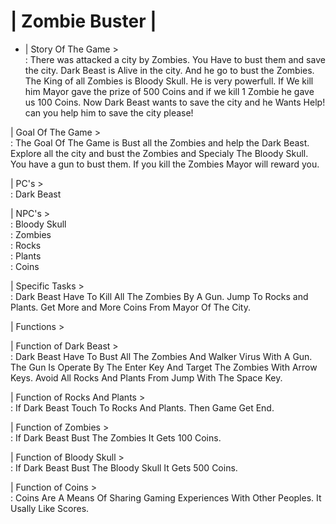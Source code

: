# | Zombie Buster |

* | Story Of The Game >                                                                                                                                                         
: There was attacked a city by Zombies. You Have to bust them and save the city. Dark Beast is Alive in the city. And he go to bust the Zombies. The King of all Zombies is Bloody Skull. He is very powerfull. If We kill him Mayor gave the prize of 500 Coins and if we kill 1 Zombie he gave us 100 Coins. Now Dark Beast wants to save the city and he Wants Help! can you help him to save the city please!                                                                                                                           

| Goal Of The Game >                                                                                                                                                             
: The Goal Of The Game is Bust all the Zombies and help the Dark Beast. Explore all the city and bust the Zombies and Specialy The Bloody Skull. You have a gun to bust them. If you kill the Zombies Mayor will reward you.                                                                                                                                     

| PC's >                                                                                                                                                                         
: Dark Beast                                                                                                                                                                     

| NPC's >                                                                                                                                                                       
: Bloody Skull                                                                                                                                                                   
: Zombies                                                                                                                                                                       
: Rocks                                                                                                                                                                         
: Plants                                                                                                                                                                         
: Coins                                                                                                                                                                         

| Specific Tasks >                                                                                                                                                               
: Dark Beast Have To Kill All The Zombies By A Gun. Jump To Rocks and Plants. Get More and More Coins From Mayor Of The City.                                                   

| Functions >                                                                                                                                                                   

| Function of Dark Beast >                                                                                                                                                       
: Dark Beast Have To Bust All The Zombies And Walker Virus With A Gun. The Gun Is Operate By The Enter Key And Target The Zombies With Arrow Keys. Avoid All Rocks And Plants From Jump With The Space Key.                                                                                                                                                   

| Function of Rocks And Plants >                                                                                                                                                 
: If Dark Beast Touch To Rocks And Plants. Then Game Get End.                                                                                                                   

| Function of Zombies >                                                                                                                                                         
: If Dark Beast Bust The Zombies It Gets 100 Coins.                                                                                                                             

| Function of Bloody Skull >                                                                                                                                                     
: If Dark Beast Bust The Bloody Skull It Gets 500 Coins.                                                                                                                         

| Function of Coins >                                                                                                                                                           
: Coins Are A Means Of Sharing Gaming Experiences With Other Peoples. It Usally Like Scores.
